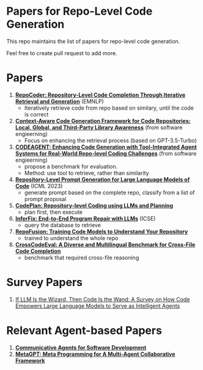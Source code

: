 # Papers for Repo-Level Code Generation


This repo maintains the list of papers for repo-level code generation.

Feel free to create pull request to add more.

# Papers
1. **[RepoCoder: Repository-Level Code Completion Through Iterative Retrieval and Generation](https://arxiv.org/abs/2303.12570)** (EMNLP)
    * Iteratively retrieve code from repo based on similary, until the code is correct
2. **[Context-Aware Code Generation Framework for Code Repositories: Local, Global, and Third-Party Library Awareness](https://arxiv.org/abs/2312.05772)** (from software engieerning)
    * Focus on enhancing the retrieval process (based on GPT-3.5-Turbo)
3. **[CODEAGENT: Enhancing Code Generation with Tool-Integrated Agent Systems for Real-World Repo-level Coding Challenges](https://arxiv.org/pdf/2401.07339.pdf)** (from software engieerning)
    * propose a benchmark for evaluation. 
    * Method: use tool to retrieve, rather than similarity
4. **[Repository-Level Prompt Generation for Large Language Models of Code](https://arxiv.org/pdf/2206.12839.pdf)** (ICML 2023)
    * generate prompt based on the complete repo, classify from a list of prompt proposal
5. **[CodePlan: Repository-level Coding using LLMs and Planning](https://arxiv.org/pdf/2309.12499.pdf)**
    * plan first, then execute
6. **[InferFix: End-to-End Program Repair with LLMs](https://arxiv.org/pdf/2303.07263.pdf)** (ICSE)
    * query the database to retrieve
7. **[RepoFusion: Training Code Models to Understand Your Repository](https://arxiv.org/abs/2306.10998)**
    * trained to understand the whole repo
8. **[CrossCodeEval: A Diverse and Multilingual Benchmark for Cross-File Code Completion](https://arxiv.org/pdf/2310.11248.pdf)**
    * benchmark that required cross-file reasoning


# Survey Papers
1. [If LLM Is the Wizard, Then Code Is the Wand: A Survey on How Code Empowers Large Language Models to Serve as Intelligent Agents](https://arxiv.org/pdf/2401.00812.pdf)

# Relevant Agent-based Papers
1. **[Communicative Agents for Software Development](https://arxiv.org/abs/2307.07924)** 
2. **[MetaGPT: Meta Programming for A Multi-Agent Collaborative Framework](https://arxiv.org/abs/2308.00352)**